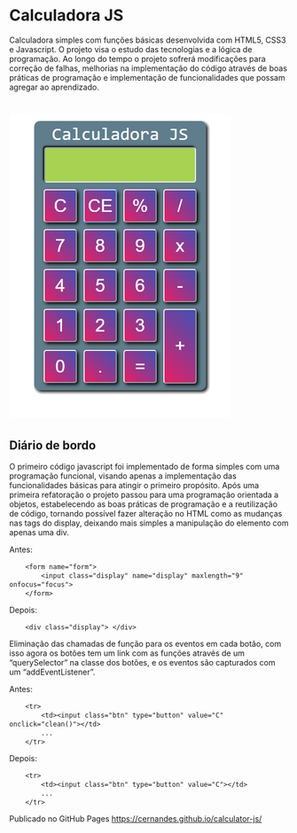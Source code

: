 # Calculadora JS

Calculadora simples com funções básicas desenvolvida com HTML5, CSS3 e Javascript. O projeto visa o estudo das tecnologias e a lógica de programação. Ao longo do tempo o projeto sofrerá modificações para correção de falhas, melhorias na implementação do código através de boas práticas de programação e implementação de funcionalidades que possam agregar ao aprendizado.

# ![](/img/calculadora.png)


## Diário de bordo

O primeiro código javascript foi implementado de forma simples com uma programação funcional, visando apenas a implementação das funcionalidades básicas para atingir o primeiro propósito.
Após uma primeira refatoração o projeto passou para uma programação orientada a objetos, estabelecendo as boas práticas de programação e a reutilização de código, tornando possível fazer alteração no HTML como as mudanças nas tags do display, deixando mais simples a manipulação do elemento com apenas uma div.

Antes:

```
    <form name="form">
        <input class="display" name="display" maxlength="9" onfocus="focus">
    </form>
```

Depois:

```
    <div class="display"> </div>
```

Eliminação das chamadas de função para os eventos em cada botão, com isso agora os botões tem um link com as funções através de um “querySelector” na classe dos botões, e os eventos são capturados com um “addEventListener”.

Antes:

```
    <tr>
        <td><input class="btn" type="button" value="C" onclick="clean()"></td>
        ...
    </tr>
```

Depois:

```
    <tr>
        <td><input class="btn" type="button" value="C"></td>
        ...
    </tr>
```

Publicado no GitHub Pages https://cernandes.github.io/calculator-js/

